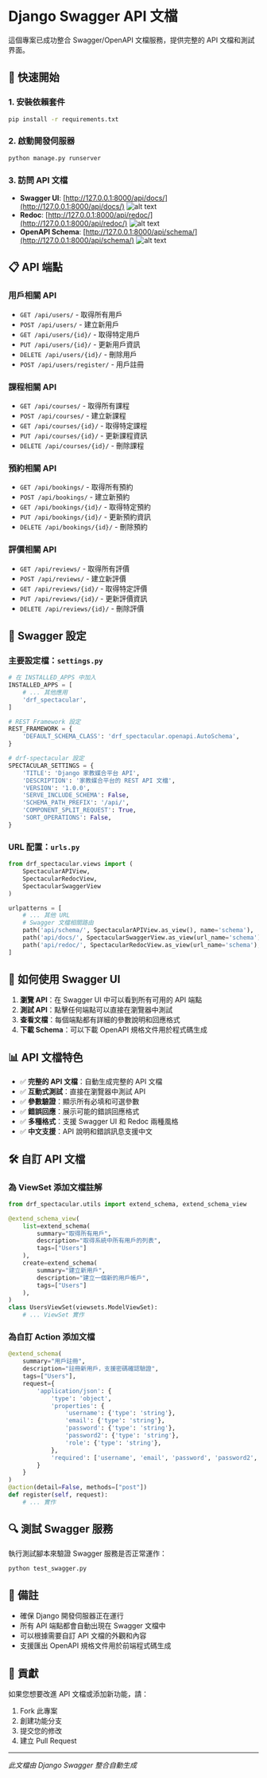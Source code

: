 # Django Swagger API 文檔

這個專案已成功整合 Swagger/OpenAPI 文檔服務，提供完整的 API 文檔和測試界面。

## 🚀 快速開始

### 1. 安裝依賴套件
```bash
pip install -r requirements.txt
```

### 2. 啟動開發伺服器
```bash
python manage.py runserver
```

### 3. 訪問 API 文檔

- **Swagger UI**: [http://127.0.0.1:8000/api/docs/](http://127.0.0.1:8000/api/docs/)
![alt text](image.png)
- **Redoc**: [http://127.0.0.1:8000/api/redoc/](http://127.0.0.1:8000/api/redoc/)
![alt text](image-1.png)
- **OpenAPI Schema**: [http://127.0.0.1:8000/api/schema/](http://127.0.0.1:8000/api/schema/)
![alt text](image-2.png)

## 📋 API 端點

### 用戶相關 API
- `GET /api/users/` - 取得所有用戶
- `POST /api/users/` - 建立新用戶
- `GET /api/users/{id}/` - 取得特定用戶
- `PUT /api/users/{id}/` - 更新用戶資訊
- `DELETE /api/users/{id}/` - 刪除用戶
- `POST /api/users/register/` - 用戶註冊

### 課程相關 API
- `GET /api/courses/` - 取得所有課程
- `POST /api/courses/` - 建立新課程
- `GET /api/courses/{id}/` - 取得特定課程
- `PUT /api/courses/{id}/` - 更新課程資訊
- `DELETE /api/courses/{id}/` - 刪除課程

### 預約相關 API
- `GET /api/bookings/` - 取得所有預約
- `POST /api/bookings/` - 建立新預約
- `GET /api/bookings/{id}/` - 取得特定預約
- `PUT /api/bookings/{id}/` - 更新預約資訊
- `DELETE /api/bookings/{id}/` - 刪除預約

### 評價相關 API
- `GET /api/reviews/` - 取得所有評價
- `POST /api/reviews/` - 建立新評價
- `GET /api/reviews/{id}/` - 取得特定評價
- `PUT /api/reviews/{id}/` - 更新評價資訊
- `DELETE /api/reviews/{id}/` - 刪除評價

## 🔧 Swagger 設定

### 主要設定檔：`settings.py`

```python
# 在 INSTALLED_APPS 中加入
INSTALLED_APPS = [
    # ... 其他應用
    'drf_spectacular',
]

# REST Framework 設定
REST_FRAMEWORK = {
    'DEFAULT_SCHEMA_CLASS': 'drf_spectacular.openapi.AutoSchema',
}

# drf-spectacular 設定
SPECTACULAR_SETTINGS = {
    'TITLE': 'Django 家教媒合平台 API',
    'DESCRIPTION': '家教媒合平台的 REST API 文檔',
    'VERSION': '1.0.0',
    'SERVE_INCLUDE_SCHEMA': False,
    'SCHEMA_PATH_PREFIX': '/api/',
    'COMPONENT_SPLIT_REQUEST': True,
    'SORT_OPERATIONS': False,
}
```

### URL 配置：`urls.py`

```python
from drf_spectacular.views import (
    SpectacularAPIView,
    SpectacularRedocView,
    SpectacularSwaggerView
)

urlpatterns = [
    # ... 其他 URL
    # Swagger 文檔相關路由
    path('api/schema/', SpectacularAPIView.as_view(), name='schema'),
    path('api/docs/', SpectacularSwaggerView.as_view(url_name='schema'), name='swagger-ui'),
    path('api/redoc/', SpectacularRedocView.as_view(url_name='schema'), name='redoc'),
]
```

## 📖 如何使用 Swagger UI

1. **瀏覽 API**：在 Swagger UI 中可以看到所有可用的 API 端點
2. **測試 API**：點擊任何端點可以直接在瀏覽器中測試
3. **查看文檔**：每個端點都有詳細的參數說明和回應格式
4. **下載 Schema**：可以下載 OpenAPI 規格文件用於程式碼生成

## 📊 API 文檔特色

- ✅ **完整的 API 文檔**：自動生成完整的 API 文檔
- ✅ **互動式測試**：直接在瀏覽器中測試 API
- ✅ **參數驗證**：顯示所有必填和可選參數
- ✅ **錯誤回應**：展示可能的錯誤回應格式
- ✅ **多種格式**：支援 Swagger UI 和 Redoc 兩種風格
- ✅ **中文支援**：API 說明和錯誤訊息支援中文

## 🛠️ 自訂 API 文檔

### 為 ViewSet 添加文檔註解

```python
from drf_spectacular.utils import extend_schema, extend_schema_view

@extend_schema_view(
    list=extend_schema(
        summary="取得所有用戶",
        description="取得系統中所有用戶的列表",
        tags=["Users"]
    ),
    create=extend_schema(
        summary="建立新用戶",
        description="建立一個新的用戶帳戶",
        tags=["Users"]
    ),
)
class UsersViewSet(viewsets.ModelViewSet):
    # ... ViewSet 實作
```

### 為自訂 Action 添加文檔

```python
@extend_schema(
    summary="用戶註冊",
    description="註冊新用戶，支援密碼確認驗證",
    tags=["Users"],
    request={
        'application/json': {
            'type': 'object',
            'properties': {
                'username': {'type': 'string'},
                'email': {'type': 'string'},
                'password': {'type': 'string'},
                'password2': {'type': 'string'},
                'role': {'type': 'string'},
            },
            'required': ['username', 'email', 'password', 'password2', 'role']
        }
    }
)
@action(detail=False, methods=["post"])
def register(self, request):
    # ... 實作
```

## 🔍 測試 Swagger 服務

執行測試腳本來驗證 Swagger 服務是否正常運作：

```bash
python test_swagger.py
```

## 📝 備註

- 確保 Django 開發伺服器正在運行
- 所有 API 端點都會自動出現在 Swagger 文檔中
- 可以根據需要自訂 API 文檔的外觀和內容
- 支援匯出 OpenAPI 規格文件用於前端程式碼生成

## 🤝 貢獻

如果您想要改進 API 文檔或添加新功能，請：

1. Fork 此專案
2. 創建功能分支
3. 提交您的修改
4. 建立 Pull Request

---

*此文檔由 Django Swagger 整合自動生成*
